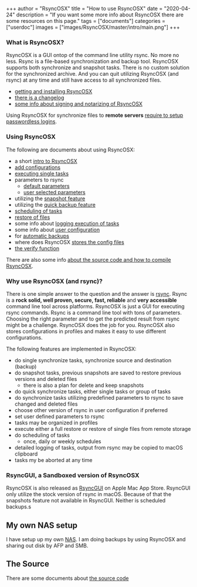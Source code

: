 +++
author = "RsyncOSX"
title = "How to use RsyncOSX"
date = "2020-04-24"
description = "If you want some more info about RsyncOSX there are some resources on this page."
tags = ["documents"]
categories = ["userdoc"]
images  = ["images/RsyncOSX/master/intro/main.png"]
+++
### What is RsyncOSX?

RsyncOSX is a GUI ontop of the command line utility rsync. No more no less. Rsync is a file-based synchronization and backup tool. RsyncOSX supports both synchronize and snapshot tasks. There is no custom solution for the synchronized archive. And you can quit utilizing RsyncOSX (and rsync) at any time and still have access to all synchronized files.

 - [getting and installing RsyncOSX](/post/rsyncosx/)
 - [there is a changelog](/post/changelog/)
 - [some info about signing and notarizing of RsyncOSX](/post/notarized/)

Using RsyncOSX for synchronize files to **remote servers** [require to setup passwordless logins](/post/remotelogins/).

### Using RsyncOSX

The following are documents about using RsyncOSX:
- a short [intro to RsyncOSX](/post/intro/)
- [add configurations](/post/addconfigurations/)
- [executing single tasks](/post/singletask/)
- parameters to rsync
  - [default parameters](/post/rsyncparameters)
  - [user selected parameters](/post/userparameters/)
- utilizing the [snapshot feature](/post/snapshots/)
- utilizing the [quick backup feature](/post/quickbackup/)
- [scheduling of tasks](/post/scheduletasks/)
- [restore of files](/post/restore/)
- some info about [logging execution of tasks](/post/logging/)
- some info about [user configuration](/post/userconfiguration/)
- for [automatic backups](/post/automatic/)
- where does RsyncOSX [stores the config files](/post/configfiles/)
- [the verify function](/post/verify/)

There are also some info [about the source code and how to compile RsyncOSX](/post/source).

### Why use RsyncOSX (and rsync)?

There is one simple answer to the question and the answer is [rsync](https://en.wikipedia.org/wiki/Rsync). Rsync is a **rock solid, well proven, secure, fast, reliable** and **very accessible** command line tool across platforms. RsyncOSX is just a GUI for executing rsync commands. Rsync is a command line tool with tons of parameters. Choosing the right parameter and to get the predicted result from rsync might be a challenge. RsyncOSX does the job for you. RsyncOSX also stores configurations in profiles and makes it easy to use different configurations.

The following features are implemented in RsyncOSX:

- do single synchronize tasks, synchronize source and destination (backup)
- do snapshot tasks, previous snapshots are saved to restore previous versions and deleted files
  - there is also a plan for delete and keep snapshots
- do quick synchronize tasks, either single tasks or group of tasks
- do synchronize tasks utilizing predefined parameters to rsync to save changed and deleted files
- choose other version of rsync in user configuration if preferred
- set user defined parameters to rsync
- tasks may be organized in profiles
- execute either a full restore or restore of single files from remote storage
- do scheduling of tasks
  - once, daily or weekly schedules
- detailed logging of tasks, output from rsync may be copied to macOS clipboard
- tasks my be aborted at any time

### RsyncGUI, a Sandboxed version of RsyncOSX

RsyncOSX is also released as [RsyncGUI](https://itunes.apple.com/us/app/rsyncgui/id1449707783?l=nb&ls=1&mt=12) on Apple Mac App Store. RsyncGUI only utilize the stock version of rsync in macOS. Because of that the snapshots feature not available in RsyncGUI. Neither is scheduled backups.s

## My own NAS setup

I have setup up my own [NAS](/post/diynas/). I am doing backups by using RsyncOSX and sharing out disk by AFP and SMB.

## The Source

There are some documents about [the source code](/post/source/)
